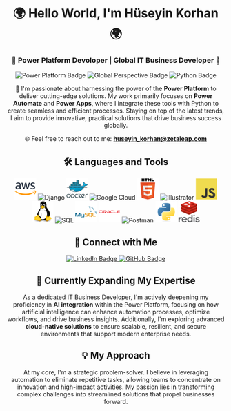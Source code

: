 <h1 align="center">🌍 Hello World, I'm Hüseyin Korhan 🌍</h1>
<h3 align="center">🌟 Power Platform Devoloper | Global IT Business Developer 🌟</h3>

<p align="center">
  <img src="https://img.shields.io/badge/Power_Platform-Expertise-blue?style=flat&logo=microsoft-powerapps" alt="Power Platform Badge"/>
  <img src="https://img.shields.io/badge/Global_Perspective-%E2%9C%85-ff69b4?style=flat&logo=world" alt="Global Perspective Badge"/>
  <img src="https://img.shields.io/badge/Python-Integrator-%233776AB?style=flat&logo=python" alt="Python Badge"/>
</p>

<p align="center">
  🚀 I'm passionate about harnessing the power of the <strong>Power Platform</strong> to deliver cutting-edge solutions. My work primarily focuses on <strong>Power Automate</strong> and <strong>Power Apps</strong>, where I integrate these tools with Python to create seamless and efficient processes. Staying on top of the latest trends, I aim to provide innovative, practical solutions that drive business success globally.
</p>

<p align="center">
  🌐 Feel free to reach out to me: <a href="mailto:huseyin_korhan@zetaleap.com"><strong>huseyin_korhan@zetaleap.com</strong></a>
</p>

<h2 align="center">🛠️ Languages and Tools</h2>

<p align="center">
  <img src="https://raw.githubusercontent.com/devicons/devicon/master/icons/amazonwebservices/amazonwebservices-original-wordmark.svg" alt="AWS" width="50" height="50"/>
  <img src="https://cdn.worldvectorlogo.com/logos/django.svg" alt="Django" width="50" height="50"/>
  <img src="https://raw.githubusercontent.com/devicons/devicon/master/icons/docker/docker-original-wordmark.svg" alt="Docker" width="50" height="50"/>
  <img src="https://www.vectorlogo.zone/logos/google_cloud/google_cloud-icon.svg" alt="Google Cloud" width="50" height="50"/>
  <img src="https://raw.githubusercontent.com/devicons/devicon/master/icons/html5/html5-original-wordmark.svg" alt="HTML5" width="50" height="50"/>
  <img src="https://www.vectorlogo.zone/logos/adobe_illustrator/adobe_illustrator-icon.svg" alt="Illustrator" width="50" height="50"/>
  <img src="https://raw.githubusercontent.com/devicons/devicon/master/icons/javascript/javascript-original.svg" alt="JavaScript" width="50" height="50"/>
  <img src="https://raw.githubusercontent.com/devicons/devicon/master/icons/linux/linux-original.svg" alt="Linux" width="50" height="50"/>
  <img src="https://cdn.jsdelivr.net/gh/devicons/devicon@latest/icons/azuresqldatabase/azuresqldatabase-original.svg" alt="SQL" width="50" height="50"/>
  <img src="https://raw.githubusercontent.com/devicons/devicon/master/icons/mysql/mysql-original-wordmark.svg" alt="MySQL" width="50" height="50"/>
  <img src="https://raw.githubusercontent.com/devicons/devicon/master/icons/oracle/oracle-original.svg" alt="Oracle" width="50" height="50"/>
  <img src="https://www.vectorlogo.zone/logos/getpostman/getpostman-icon.svg" alt="Postman" width="50" height="50"/>
  <img src="https://raw.githubusercontent.com/devicons/devicon/master/icons/python/python-original.svg" alt="Python" width="50" height="50"/>
  <img src="https://raw.githubusercontent.com/devicons/devicon/master/icons/redis/redis-original-wordmark.svg" alt="Redis" width="50" height="50"/>
</p>

<h2 align="center">🔗 Connect with Me</h2>

<p align="center">
  <a href="https://www.linkedin.com/in/huseyinkorhan/" target="_blank">
    <img src="https://img.shields.io/badge/LinkedIn-Connect-blue?style=flat&logo=linkedin" alt="LinkedIn Badge"/>
  </a>
  <a href="https://github.com/korhanh" target="_blank">
    <img src="https://img.shields.io/badge/GitHub-Follow-black?style=flat&logo=github" alt="GitHub Badge"/>
  </a>
</p>

<h2 align="center">🌱 Currently Expanding My Expertise</h2>
<p align="center">
  As a dedicated IT Business Developer, I'm actively deepening my proficiency in <strong>AI integration</strong> within the Power Platform, focusing on how artificial intelligence can enhance automation processes, optimize workflows, and drive business insights. Additionally, I'm exploring advanced <strong>cloud-native solutions</strong> to ensure scalable, resilient, and secure environments that support modern enterprise needs.
</p>

<h2 align="center">💡 My Approach</h2>
<p align="center">
  At my core, I'm a strategic problem-solver. I believe in leveraging automation to eliminate repetitive tasks, allowing teams to concentrate on innovation and high-impact activities. My passion lies in transforming complex challenges into streamlined solutions that propel businesses forward.
</p>

